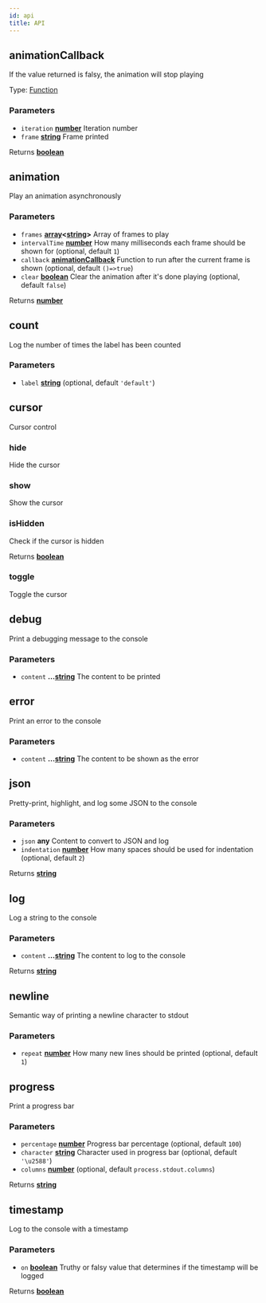 ```yaml
---
id: api
title: API
---
```

<!-- Generated by documentation.js. Update this documentation by updating the source code. -->

## animationCallback

If the value returned is falsy, the animation will stop playing

Type: [Function][1]

### Parameters

-   `iteration` **[number][2]** Iteration number
-   `frame` **[string][3]** Frame printed

Returns **[boolean][4]** 

## animation

Play an animation asynchronously

### Parameters

-   `frames` **[array][5]&lt;[string][3]>** Array of frames to play
-   `intervalTime` **[number][2]** How many milliseconds each frame should be shown for (optional, default `1`)
-   `callback` **[animationCallback][6]** Function to run after the current frame is shown (optional, default `()=>true`)
-   `clear` **[boolean][4]** Clear the animation after it's done playing (optional, default `false`)

Returns **[number][2]** 

## count

Log the number of times the label has been counted

### Parameters

-   `label` **[string][3]**  (optional, default `'default'`)

## cursor

Cursor control

### hide

Hide the cursor

### show

Show the cursor

### isHidden

Check if the cursor is hidden

Returns **[boolean][4]** 

### toggle

Toggle the cursor

## debug

Print a debugging message to the console

### Parameters

-   `content` **...[string][3]** The content to be printed

## error

Print an error to the console

### Parameters

-   `content` **...[string][3]** The content to be shown as the error

## json

Pretty-print, highlight, and log some JSON to the console

### Parameters

-   `json` **any** Content to convert to JSON and log
-   `indentation` **[number][2]** How many spaces should be used for indentation (optional, default `2`)

Returns **[string][3]** 

## log

Log a string to the console

### Parameters

-   `content` **...[string][3]** The content to log to the console

Returns **[string][3]** 

## newline

Semantic way of printing a newline character to stdout

### Parameters

-   `repeat` **[number][2]** How many new lines should be printed (optional, default `1`)

## progress

Print a progress bar

### Parameters

-   `percentage` **[number][2]** Progress bar percentage (optional, default `100`)
-   `character` **[string][3]** Character used in progress bar (optional, default `'\u2588'`)
-   `columns` **[number][2]**  (optional, default `process.stdout.columns`)

Returns **[string][3]** 

## timestamp

Log to the console with a timestamp

### Parameters

-   `on` **[boolean][4]** Truthy or falsy value that determines if the timestamp will be logged

Returns **[boolean][4]** 

[1]: https://developer.mozilla.org/docs/Web/JavaScript/Reference/Statements/function

[2]: https://developer.mozilla.org/docs/Web/JavaScript/Reference/Global_Objects/Number

[3]: https://developer.mozilla.org/docs/Web/JavaScript/Reference/Global_Objects/String

[4]: https://developer.mozilla.org/docs/Web/JavaScript/Reference/Global_Objects/Boolean

[5]: https://developer.mozilla.org/docs/Web/JavaScript/Reference/Global_Objects/Array

[6]: #animationcallback